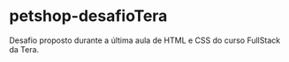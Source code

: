 # petshop-desafioTera
Desafio proposto durante a última aula de HTML e CSS do curso FullStack da Tera.
